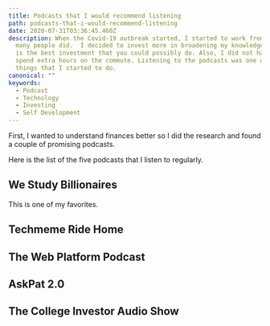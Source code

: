 ```yaml
---
title: Podcasts that I would recommend listening
path: podcasts-that-i-would-recommend-listening
date: 2020-07-31T03:36:45.460Z
description: When the Covid-19 outbreak started, I started to work from home as
  many people did.  I decided to invest more in broadening my knowledge since it
  is the best investment that you could possibly do. Also, I did not have to
  spend extra hours on the commute. Listening to the podcasts was one of the new
  things that I started to do.
canonical: ""
keywords:
  - Podcast
  - Technology
  - Investing
  - Self Development
---
```

First, I wanted to understand finances better so I did the research and found a couple of promising podcasts.

Here is the list of the five podcasts that I listen to regularly.

## We Study Billionaires

This is one of my favorites.

## Techmeme Ride Home

## The Web Platform Podcast

## AskPat 2.0

## The College Investor Audio Show